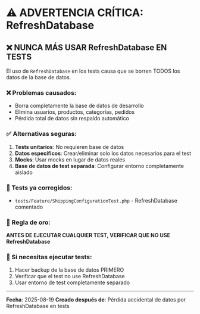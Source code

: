 # ⚠️ ADVERTENCIA CRÍTICA: RefreshDatabase

## ❌ NUNCA MÁS USAR RefreshDatabase EN TESTS

El uso de `RefreshDatabase` en los tests causa que se borren TODOS los datos de la base de datos.

### ❌ Problemas causados:
- Borra completamente la base de datos de desarrollo
- Elimina usuarios, productos, categorías, pedidos
- Pérdida total de datos sin respaldo automático

### ✅ Alternativas seguras:
1. **Tests unitarios**: No requieren base de datos
2. **Datos específicos**: Crear/eliminar solo los datos necesarios para el test
3. **Mocks**: Usar mocks en lugar de datos reales
4. **Base de datos de test separada**: Configurar entorno completamente aislado

### 🔧 Tests ya corregidos:
- `tests/Feature/ShippingConfigurationTest.php` - RefreshDatabase comentado

### 📝 Regla de oro:
**ANTES DE EJECUTAR CUALQUIER TEST, VERIFICAR QUE NO USE RefreshDatabase**

### 🚨 Si necesitas ejecutar tests:
1. Hacer backup de la base de datos PRIMERO
2. Verificar que el test no use RefreshDatabase
3. Usar entorno de test completamente separado

---
**Fecha**: 2025-08-19
**Creado después de**: Pérdida accidental de datos por RefreshDatabase en tests